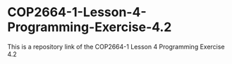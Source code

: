 # COP2664-1-Lesson-4-Programming-Exercise-4.2
This is a repository link of the COP2664-1 Lesson 4 Programming Exercise 4.2
